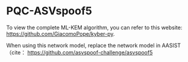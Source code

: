 # PQC-ASVspoof5
To view the complete ML-KEM algorithm, you can refer to this website: https://github.com/GiacomoPope/kyber-py.

When using this network model, replace the network model in AASIST（cite： https://github.com/asvspoof-challenge/asvspoof5




